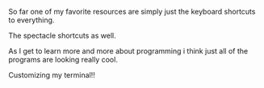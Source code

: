 So far one of my favorite resources are simply just the keyboard shortcuts to everything.

The spectacle shortcuts as well.

As I get to learn more and more about programming i think just all of the programs are looking really cool.

Customizing my terminal!!
